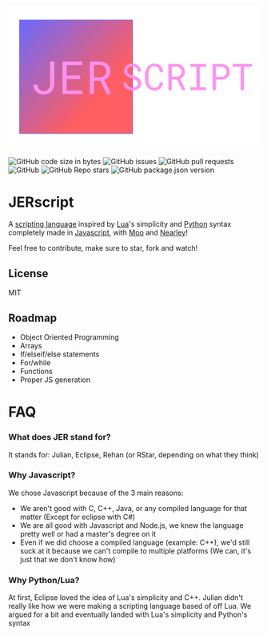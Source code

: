![Thumbnail](https://github.com/EclipseLikesSpace/JERscript/blob/master/images/jerscript%20thumb.png)

![GitHub code size in bytes](https://img.shields.io/github/languages/code-size/EclipseLikesSpace/JERscript?style=flat-square)
![GitHub issues](https://img.shields.io/github/issues-raw/JERScript/JERScript?style=flat-square)
![GitHub pull requests](https://img.shields.io/github/issues-pr/JERScript/JERScript?style=flat-square)
![GitHub](https://img.shields.io/github/license/JERScript/JERScript?style=flat-square)
![GitHub Repo stars](https://img.shields.io/github/stars/JERScript/JERScript?style=flat-square)
![GitHub package.json version](https://img.shields.io/github/package-json/v/JERScript/JERScript?style=flat-square)

# JERscript
A [scripting language](https://www.google.com/search?q=scripting+language) inspired by [Lua](https://github.com/lua/lua)'s simplicity and [Python](https://www.python.org/) syntax completely made in [Javascript](https://nodejs.org/en/), with [Moo](https://www.npmjs.com/package/moo) and [Nearley](https://www.npmjs.com/package/nearley)!

Feel free to contribute, make sure to star, fork and watch!

## License
MIT

## Roadmap
- Object Oriented Programming
- Arrays
- If/elseif/else statements
- For/while
- Functions
- Proper JS generation

# FAQ
### What does JER stand for?
It stands for: Julian, Eclipse, Rehan (or RStar, depending on what they think)

### Why Javascript?
We chose Javascript because of the 3 main reasons:
- We aren't good with C, C++, Java, or any compiled language for that matter (Except for eclipse with C#)
- We are all good with Javascript and Node.js, we knew the language pretty well or had a master's degree on it
- Even if we did choose a compiled language (example: C++), we'd still suck at it because we can't compile to multiple platforms (We can, it's just that we don't know how)

### Why Python/Lua?
At first, Eclipse loved the idea of Lua's simplicity and C++. Julian didn't really like how we were making a scripting language based of off Lua. We argued for a bit and eventually landed with Lua's simplicity and Python's syntax